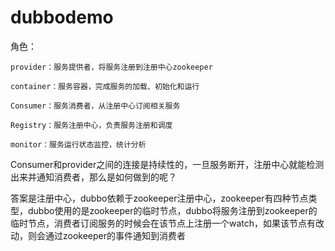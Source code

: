 # dubbodemo

角色：
	
	provider：服务提供者，将服务注册到注册中心zookeeper
	
	container：服务容器，完成服务的加载、初始化和运行
	
	Consumer：服务消费者，从注册中心订阅相关服务
	
	Registry：服务注册中心，负责服务注册和调度
	
	monitor：服务运行状态监控，统计分析
		

Consumer和provider之间的连接是持续性的，一旦服务断开，注册中心就能检测出来并通知消费者，那么是如何做到的呢？

答案是注册中心，dubbo依赖于zookeeper注册中心，zookeeper有四种节点类型，dubbo使用的是zookeeper的临时节点，dubbo将服务注册到zookeeper的临时节点，消费者订阅服务的时候会在该节点上注册一个watch，如果该节点有改动，则会通过zookeeper的事件通知到消费者
	
